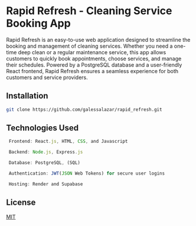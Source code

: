 # Rapid Refresh - Cleaning Service Booking App

Rapid Refresh is an easy-to-use web application designed to streamline the booking and management of cleaning services. Whether you need a one-time deep clean or a regular maintenance service, this app allows customers to quickly book appointments, choose services, and manage their schedules. Powered by a PostgreSQL database and a user-friendly React frontend, Rapid Refresh ensures a seamless experience for both customers and service providers.

## Installation

```bash 
git clone https://github.com/galessalazar/rapid_refresh.git
```



## Technologies Used

```Javascript
 Frontend: React.js, HTML, CSS, and Javascript

 Backend: Node.js, Express.js

 Database: PostgreSQL, (SQL)

 Authentication: JWT(JSON Web Tokens) for secure user logins

 Hosting: Render and Supabase
```


## License

[MIT](https://choosealicense.com/licenses/mit/)